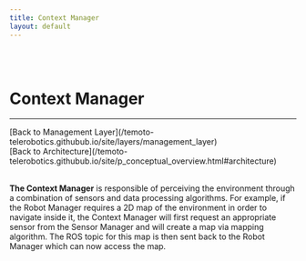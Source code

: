 ```yaml
---
title: Context Manager
layout: default
---
```


<br><br>

# Context Manager
<hr>
[Back to Management Layer](/temoto-telerobotics.githubub.io/site/layers/management_layer)<br>
[Back to Architecture](/temoto-telerobotics.githubub.io/site/p_conceptual_overview.html#architecture)<br>
<br>

**The Context Manager** is responsible of perceiving the environment through a combination of sensors and data processing algorithms. For example, if the Robot Manager requires a 2D map of the environment in order to navigate inside it, the Context Manager will first request an appropriate sensor from the Sensor Manager and will create a map via mapping algorithm. The ROS topic for this map is then sent back to the Robot Manager which can now access the map. 
